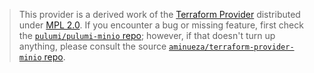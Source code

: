 > This provider is a derived work of the [Terraform Provider](https://github.com/aminueza/terraform-provider-minio)
> distributed under [MPL 2.0](https://www.mozilla.org/en-US/MPL/2.0/). If you encounter a bug or missing feature,
> first check the [`pulumi/pulumi-minio` repo](https://github.com/pulumi/pulumi-minio/issues); however, if that doesn't turn up anything,
> please consult the source [`aminueza/terraform-provider-minio` repo](https://github.com/aminueza/terraform-provider-minio/issues).

